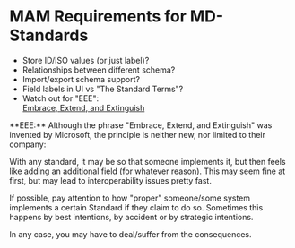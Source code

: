 
# MAM Requirements for MD-Standards

  * Store ID/ISO values (or just label)?
  * Relationships between different schema?
  * Import/export schema support?
  * Field labels in UI vs "The Standard Terms"?
  * Watch out for "EEE":  
    [Embrace, Extend, and Extinguish](https://en.wikipedia.org/wiki/Embrace,_extend,_and_extinguish)

<aside class="notes">
**EEE:**
Although the phrase "Embrace, Extend, and Extinguish" was invented by
Microsoft, the principle is neither new, nor limited to their company:

With any standard, it may be so that someone implements it, but then feels like
adding an additional field (for whatever reason). This may seem fine at first,
but may lead to interoperability issues pretty fast.

If possible, pay attention to how "proper" someone/some system implements a
certain Standard if they claim to do so. Sometimes this happens by best
intentions, by accident or by strategic intentions.

In any case, you may have to deal/suffer from the consequences.
</aside>

